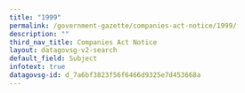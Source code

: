```yaml
---
title: "1999"
permalink: /government-gazette/companies-act-notice/1999/
description: ""
third_nav_title: Companies Act Notice
layout: datagovsg-v2-search
default_field: Subject
infotext: true
datagovsg-id: d_7a6bf3823f56f6466d9325e7d453668a
---
```


